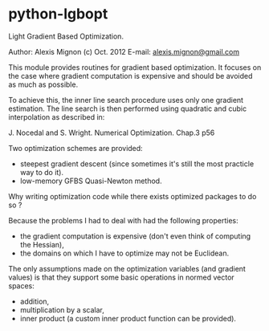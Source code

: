 python-lgbopt
=============

Light Gradient Based Optimization.

Author: Alexis Mignon (c) Oct. 2012
E-mail: alexis.mignon@gmail.com


This module provides routines for gradient based optimization.
It focuses on the case where gradient computation is expensive
and should be avoided as much as possible.

To achieve this, the inner line search procedure uses only one
gradient estimation. The line search is then performed using
quadratic and cubic interpolation as described in:

J. Nocedal and S. Wright. Numerical Optimization. Chap.3 p56

Two optimization schemes are provided:
- steepest gradient descent (since sometimes it's still the
   most practicle way to do it).
- low-memory GFBS Quasi-Newton method.

Why writing optimization code while there exists optimized 
packages to do so ?

Because the problems I had to deal with had the following
properties:
* the gradient computation is expensive (don't even think of
  computing the Hessian),
* the domains on which I have to optimize may not be Euclidean.

The only  assumptions made on the optimization variables (and
gradient values) is that they support some basic operations
in normed vector spaces:
- addition,
- multiplication by a scalar,
- inner product (a custom inner product function can be provided).

